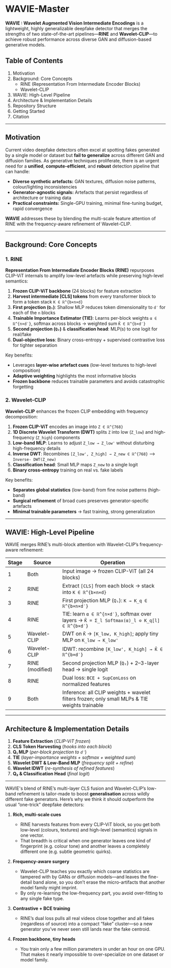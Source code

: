# WAVIE-Master

**WAVIE : Wavelet Augmented Vision Intermediate Encodings** is a lightweight, highly generalizable deepfake detector that merges the strengths of two state-of-the-art pipelines—**RINE** and **Wavelet-CLIP**—to achieve robust performance across diverse GAN and diffusion-based generative models.

## Table of Contents

1. Motivation
2. Background: Core Concepts
   - RINE (Representation From Intermediate Encoder Blocks)
   - Wavelet-CLIP
1. WAVIE: High-Level Pipeline
2. Architecture & Implementation Details
3. Repository Structure
4. Getting Started
5. Citation
---
## Motivation

Current video deepfake detectors often excel at spotting fakes generated by a single model or dataset but **fail to generalize** across different GAN and diffusion families. As generative techniques proliferate, there is an urgent need for a **unified**, **compute-efficient**, and **robust** detection pipeline that can handle:

- **Diverse synthetic artefacts:** GAN textures, diffusion noise patterns, colour/lighting inconsistencies
- **Generator-agnostic signals:** Artefacts that persist regardless of architecture or training data
- **Practical constraints:** Single-GPU training, minimal fine-tuning budget, rapid convergence

**WAVIE** addresses these by blending the multi-scale feature attention of RINE with the frequency-aware refinement of Wavelet-CLIP.

---

## Background: Core Concepts

### 1. RINE

**Representation From Intermediate Encoder Blocks (RINE)** repurposes CLIP-ViT internals to amplify low-level artefacts while preserving high-level semantics:

1. **Frozen CLIP-ViT backbone** (24 blocks) for feature extraction
2. **Harvest intermediate [CLS] tokens** from every transformer block to form a token stack `K ∈ ℝ^{b×n×d}`
3. **First projection (`Q₁`)**: Shallow MLP reduces token dimensionality to `d′` for each of the `n` blocks
4. **Trainable Importance Estimator (TIE)**: Learns per-block weights `α ∈ ℝ^{n×d′}`, softmax across blocks → weighted sum `K̃ ∈ ℝ^{b×d′}`
5. **Second projection (`Q₂`)** & **classification head**: MLP(s) to one logit for real/fake
6. **Dual-objective loss**: Binary cross-entropy + supervised contrastive loss for tighter separation

Key benefits:
- Leverages **layer-wise artefact cues** (low-level textures to high-level composition)
- **Adaptive weighting** highlights the most informative blocks
- **Frozen backbone** reduces trainable parameters and avoids catastrophic forgetting

### 2. Wavelet-CLIP

**Wavelet-CLIP** enhances the frozen CLIP embedding with frequency decomposition:

1. **Frozen CLIP-ViT** encodes an image into `Z ∈ ℝ^{768}`
2. **1D Discrete Wavelet Transform (DWT)** splits `Z` into low (`Z_low`) and high-frequency (`Z_high`) components
3. **Low-band MLP**: Learns to adjust `Z_low → Z_low'` without disturbing high-frequency details
4. **Inverse DWT**: Recombines `[Z_low', Z_high] → Z_new ∈ ℝ^{768}` --> `Inverse- DWT(Z_new)`
5. **Classification head**: Small MLP maps `Z_new` to a single logit
6. **Binary cross-entropy** training on real vs. fake labels

Key benefits:
- **Separates global statistics** (low-band) from fine noise patterns (high-band)
- **Surgical refinement** of broad cues preserves generator-specific artefacts
- **Minimal trainable parameters** → fast training, strong generalization

---

## WAVIE: High-Level Pipeline

WAVIE merges RINE’s multi-block attention with Wavelet-CLIP’s frequency-aware refinement:

| Stage | Source            | Operation                                                                                      |
|-------|-------------------|------------------------------------------------------------------------------------------------|
| 1     | Both              | Input image → frozen CLIP-ViT (all 24 blocks)                                                  |
| 2     | RINE              | Extract `[CLS]` from each block → stack into `K ∈ ℝ^{b×n×d}`                                      |
| 3     | RINE              | First projection MLP (`Q₁`): `K → K_q ∈ ℝ^{b×n×d′}`                                              |
| 4     | RINE              | TIE: learn `α ∈ ℝ^{n×d′}`, softmax over layers → `K̃ = Σ_l Softmax(α)_l ⊙ K_q[l] ∈ ℝ^{b×d′}`      |
| 5     | Wavelet-CLIP      | DWT on `K̃` → `[K_low, K_high]`; apply tiny MLP on `K_low → K_low'`                                |
| 6     | Wavelet-CLIP      | IDWT: recombine `[K_low', K_high] → K̂ ∈ ℝ^{b×d′}`                                               |
| 7     | RINE (modified)   | Second projection MLP (`Q₂`) + 2–3-layer head → single logit                                     |
| 8     | RINE              | Dual loss: `BCE + SupConLoss` on normalized features                                             |
| 9     | Both              | Inference: all CLIP weights + wavelet filters frozen; only small MLPs & TIE weights trainable   |

---

## Architecture & Implementation Details

1. **Feature Extraction** (_CLIP-ViT frozen_)  
2. **CLS Token Harvesting** (_hooks into each block_)  
3. **Q₁ MLP** (_per-block projection to `d′`_)  
4. **TIE** (_layer-importance weights + softmax + weighted sum_)  
5. **Wavelet DWT & Low-Band MLP** (_frequency split + refine_)  
6. **Wavelet IDWT** (_re-synthesis of refined features_)  
7. **Q₂ & Classification Head** (_final logit_)

---

WAVIE's blend of RINE’s multi-layer CLS fusion and Wavelet-CLIP’s low-band refinement is tailor-made to boost **generalisation** across wildly different fake generators. Here’s why we think it should outperform the usual “one-trick” deepfake detectors:

1. **Rich, multi-scale cues**
   * RINE harvests features from every CLIP-ViT block, so you get both low-level (colours, textures) and high-level (semantics) signals in one vector.
   * That breadth is critical when one generator leaves one kind of fingerprint (e.g. colour tone) and another leaves a completely different one (e.g. subtle geometric quirks).

2. **Frequency-aware surgery**
   * Wavelet-CLIP teaches you exactly which coarse statistics are tampered with by GANs or diffusion models—and leaves the fine-detail band alone, so you don’t erase the micro-artifacts that another model family might imprint.
   * By only re-learning the low-frequency part, you avoid over-fitting to any single fake type.

3. **Contrastive + BCE training**
   * RINE’s dual loss pulls all real videos close together and all fakes (regardless of source) into a compact “fake” cluster—so a new generator you’ve never seen still lands near the fake centroid.

4. **Frozen backbone, tiny heads**
   * You train only a few million parameters in under an hour on one GPU. That makes it nearly impossible to over-specialize on one dataset or model family.

